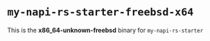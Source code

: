 # `my-napi-rs-starter-freebsd-x64`

This is the **x86_64-unknown-freebsd** binary for `my-napi-rs-starter`
